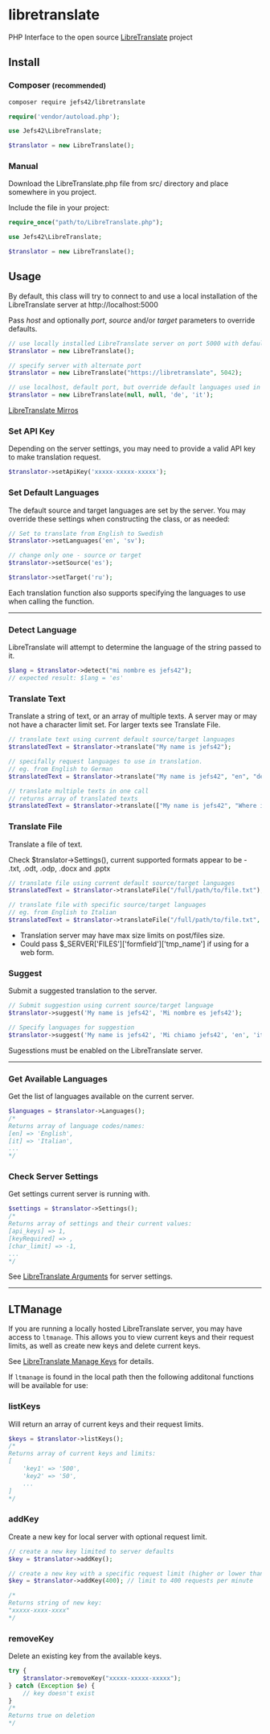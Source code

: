 # libretranslate
PHP Interface to the open source [LibreTranslate](https://github.com/LibreTranslate/LibreTranslate) project
## Install
### Composer <small>(recommended)</small>

```bash
composer require jefs42/libretranslate
```

```php
require('vendor/autoload.php');

use Jefs42\LibreTranslate;

$translator = new LibreTranslate();
```

### Manual
Download the LibreTranslate.php file from src/ directory and place somewhere in you project.

Include the file in your project:
```php
require_once("path/to/LibreTranslate.php");

use Jefs42\LibreTranslate;

$translator = new LibreTranslate();
```

## Usage
By default, this class will try to connect to and use a local installation of the LibreTranslate server at http://localhost:5000

Pass *host* and optionally *port*, *source* and/or *target* parameters to override defaults. 

```php
// use locally installed LibreTranslate server on port 5000 with default language settings
$translator = new LibreTranslate();

// specify server with alternate port
$translator = new LibreTranslate("https://libretranslate", 5042);

// use localhost, default port, but override default languages used in translations
$translator = new LibreTranslate(null, null, 'de', 'it');
```

[LibreTranslate Mirros](https://github.com/LibreTranslate/LibreTranslate#mirrors)

### Set API Key
Depending on the server settings, you may need to provide a valid API key to make translation request.
```php
$translator->setApiKey('xxxxx-xxxxx-xxxxx');
```

### Set Default Languages
The default source and target languages are set by the server. You may override these settings when constructing the class, or as needed:  

```php
// Set to translate from English to Swedish
$translator->setLanguages('en', 'sv');

// change only one - source or target
$translator->setSource('es');

$translator->setTarget('ru');
```
Each translation function also supports specifying the languages to use when calling the function.

----


### Detect Language
LibreTranslate will attempt to determine the language of the string passed to it.
```php
$lang = $translator->detect("mi nombre es jefs42");
// expected result: $lang = 'es'
```

### Translate Text
Translate a string of text, or an array of multiple texts. A server may or may not have a character limit set. For larger texts see Translate File.
```php
// translate text using current default source/target languages
$translatedText = $translator->translate("My name is jefs42");

// specifally request languages to use in translation.
// eg. from English to German
$translatedText = $translator->translate("My name is jefs42", "en", "de");

// translate multiple texts in one call
// returns array of translated texts
$translatedText = $translator->translate(["My name is jefs42", "Where is the bathroom?"]);
```

### Translate File
Translate a file of text.

Check $translator->Settings(), current supported formats appear to be - .txt, .odt, .odp, .docx and .pptx
```php
// translate file using current default source/target languages
$translatedText = $translator->translateFile("/full/path/to/file.txt");

// translate file with specific source/target languages
// eg. from English to Italian
$translatedText = $translator->translateFile("/full/path/to/file.txt", "en", "it");

```
* Translation server may have max size limits on post/files size.
* Could pass $_SERVER['FILES']['formfield']['tmp_name'] if using for a web form.

### Suggest
Submit a suggested translation to the server.
```php
// Submit suggestion using current source/target language
$translator->suggest('My name is jefs42', 'Mi nombre es jefs42');

// Specify languages for suggestion
$translator->suggest('My name is jefs42', 'Mi chiamo jefs42', 'en', 'it');
```
Sugesstions must be enabled on the LibreTranslate server. 

-----

### Get Available Languages
Get the list of languages available on the current server.
```php
$languages = $translator->Languages();
/*
Returns array of language codes/names:
[en] => 'English',
[it] => 'Italian',
...
*/
```

### Check Server Settings
Get settings current server is running with.
```php
$settings = $translator->Settings();
/*
Returns array of settings and their current values:
[api_keys] => 1,
[keyRequired] => ,
[char_limit] => -1,
...
*/
```
See [LibreTranslate Arguments](https://github.com/LibreTranslate/LibreTranslate#arguments) for server settings.

----

## LTManage
If you are running a locally hosted LibreTranslate server, you may have access to `ltmanage`. This allows you to view current keys and their request limits, as well as create new keys and delete current keys.

See [LibreTranslate Manage Keys](https://github.com/LibreTranslate/LibreTranslate#manage-api-keys) for details.

If `ltmanage` is found in the local path then the following additonal functions will be available for use:

### listKeys
Will return an array of current keys and their request limits.
```php
$keys = $translator->listKeys();
/*
Returns array of current keys and limits:
[
    'key1' => '500',
    'key2' => '50',
    ...
]
*/
```
### addKey
Create a new key for local server with optional request limit. 
```php
// create a new key limited to server defaults
$key = $translator->addKey();

// create a new key with a specific request limit (higher or lower than server default)
$key = $translator->addKey(400); // limit to 400 requests per minute

/*
Returns string of new key:
"xxxxx-xxxx-xxxx"
*/
```

### removeKey
Delete an existing key from the available keys.
```php
try {
    $translator->removeKey("xxxxx-xxxxx-xxxxx");
} catch (Exception $e) {
    // key doesn't exist
}
/*
Returns true on deletion
*/
```
